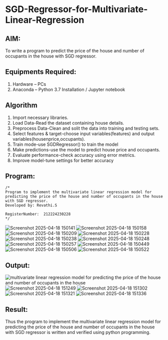 # SGD-Regressor-for-Multivariate-Linear-Regression

## AIM:
To write a program to predict the price of the house and number of occupants in the house with SGD regressor.

## Equipments Required:
1. Hardware – PCs
2. Anaconda – Python 3.7 Installation / Jupyter notebook

## Algorithm
1. Import necessary libraries.
2. Load Data-Read the dataset containing house details.
3. Preprocess Data-Clean and solit the data into training and testing sets.
4. Select features & target-choose input variables(features) and output variables(housenprice,occupants).
5. Train mode-use SGDRegressor() to train the model
6. Make predictions-use the model to predict house price and occupants.
7. Evaluate performance-check accuracy using error metrics.
8. Improve model-tune settings for better accuracy
 

## Program:
```
/*
Program to implement the multivariate linear regression model for predicting the price of the house and number of occupants in the house with SGD regressor.
Developed by: Revathi.S

RegisterNumber:  212224230228
*/
```
![Screenshot 2025-04-18 150141](https://github.com/user-attachments/assets/83b0dd4e-f123-4af6-aa88-6b39c8f43895)
![Screenshot 2025-04-18 150158](https://github.com/user-attachments/assets/c754063d-f5b3-44c1-8ab2-acb55eee1ee3)
![Screenshot 2025-04-18 150209](https://github.com/user-attachments/assets/2cc7a886-4220-4ae8-b78e-e048a842e5c4)
![Screenshot 2025-04-18 150228](https://github.com/user-attachments/assets/72f3aef5-4eec-42dc-a6d9-31f0e92290a9)
![Screenshot 2025-04-18 150238](https://github.com/user-attachments/assets/ee7b3c89-2433-4f34-8a7b-9dc6f1995f44)
![Screenshot 2025-04-18 150248](https://github.com/user-attachments/assets/05c8c207-a1d4-427e-9db6-344975d9b957)
![Screenshot 2025-04-18 150257](https://github.com/user-attachments/assets/eda52bf6-9ab9-4113-9628-f007459ceaaa)
![Screenshot 2025-04-18 150449](https://github.com/user-attachments/assets/34117fb5-eaaa-4a7b-a66b-b9ad89d57c69)
![Screenshot 2025-04-18 150506](https://github.com/user-attachments/assets/439957b1-8d9d-4e51-9e9c-cb94af0c9bd3)
![Screenshot 2025-04-18 150522](https://github.com/user-attachments/assets/08beab70-7a46-424c-8b3e-4ebff411dec6)

## Output:
![multivariate linear regression model for predicting the price of the house and number of occupants in the house](sam.png)
![Screenshot 2025-04-18 151249](https://github.com/user-attachments/assets/1308288a-ccac-46c3-94ab-cf3d5289f3a6)
![Screenshot 2025-04-18 151302](https://github.com/user-attachments/assets/5b64699b-4b04-42d1-9c81-88e6e77a30b6)
![Screenshot 2025-04-18 151321](https://github.com/user-attachments/assets/cb6a8c64-6904-47e0-a3c7-fb4335512a74)
![Screenshot 2025-04-18 151336](https://github.com/user-attachments/assets/46c40289-dc9d-45a2-bd27-42375c4ae03a)

## Result:
Thus the program to implement the multivariate linear regression model for predicting the price of the house and number of occupants in the house with SGD regressor is written and verified using python programming.

